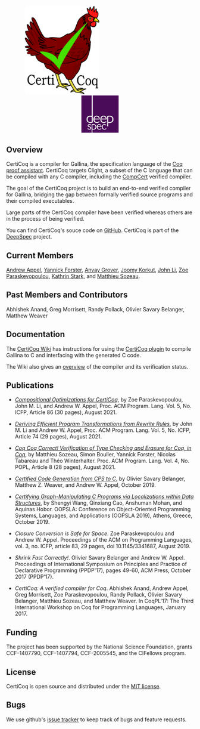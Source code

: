 <p align="center">
<img src="certicoq.png" alt="CertiCoq" width="200px"/>
<img src="Blank300.png" alt="blank" width="200px"/>
<img src="deepspec-logo-300dpi.png" width="100px"/>
</p>

## Overview

CertiCoq is a compiler for Gallina, the specification language of the [Coq proof assistant](https://coq.inria.fr/refman/index.html). CertiCoq targets Clight, a subset of the C language that can be compiled with any C compiler, including the [CompCert](http://compcert.org) verified compiler.

The goal of the CertiCoq project is to build an end-to-end verified compiler for Gallina, bridging the gap between formally verified source programs and their compiled executables.  

Large parts of the CertiCoq compiler have been verified whereas others are in the process of being verified.

You can find CertiCoq's souce code on [GitHub](https://github.com/CertiCoq/certicoq). CertiCoq is part of the [DeepSpec](https://deepspec.org) project.

## Current Members

[Andrew Appel](https://www.cs.princeton.edu/~appel/), [Yannick Forster](https://www.ps.uni-saarland.de/~forster/), [Anvay Grover](https://anvayg.github.io), [Joomy Korkut](https://www.cs.princeton.edu/~ckorkut/), [John Li](https://www.cs.princeton.edu/~johnli/), [Zoe Paraskevopoulou](https://zoep.github.io), [Kathrin Stark](https://www.k-stark.de/), and [Matthieu Sozeau](https://www.irif.fr/~sozeau/).

## Past Members and Contributors

Abhishek Anand, Greg Morrisett, Randy Pollack, Olivier Savary Belanger, Matthew Weaver

## Documentation

The [CertiCoq Wiki](https://github.com/PrincetonUniversity/certicoq/wiki) has instructions for using the [CertiCoq plugin](https://github.com/PrincetonUniversity/certicoq/wiki/The-CertiCoq-plugin) to compile Gallina to C and interfacing with the generated C code.

The Wiki also gives an [overview](https://github.com/PrincetonUniversity/certicoq/wiki/The-CertiCoq-pipeline) of the compiler and its verification status. 


## Publications 

- *[Compositional Optimizations for CertiCoq](https://doi.org/10.1145/3473591)*, by Zoe Paraskevopoulou, John M. Li, and Andrew W. Appel, Proc. ACM Program. Lang. Vol. 5, No. ICFP, Article 86 (30 pages), August 2021.

- *[Deriving Efficient Program Transformations from Rewrite Rules](https://doi.org/10.1145/3473579)*, by John M. Li and Andrew W. Appel, Proc. ACM Program. Lang. Vol. 5, No. ICFP, Article 74 (29 pages), August 2021.

- *[Coq Coq Correct! Verification of Type Checking and Erasure for Coq, in Coq](https://metacoq.github.io/coqcoqcorrect)*, by Matthieu Sozeau, Simon Boulier, Yannick Forster, Nicolas Tabareau and Théo Winterhalter. Proc. ACM Program. Lang. Vol. 4, No. POPL, Article 8 (28 pages), August 2021.

- *[Certified Code Generation from CPS to C](https://www.cs.princeton.edu/~appel/papers/CPStoC.pdf)*, by Olivier Savary Belanger, Matthew Z. Weaver, and Andrew W. Appel, October 2019.

- *[Certifying Graph-Manipulating C Programs via Localizations within Data Structures](https://dl.acm.org/doi/10.1145/3360597)*, by Shengyi Wang, Qinxiang Cao, Anshuman Mohan, and Aquinas Hobor. OOPSLA: Conference on Object-Oriented Programming Systems, Languages, and Applications (OOPSLA 2019), Athens, Greece, October 2019.

- *Closure Conversion is Safe for Space*. Zoe Paraskevopoulou and Andrew W. Appel. Proceedings of the ACM on Programming Languages, vol. 3, no. ICFP, article 83, 29 pages, doi 10.1145/3341687, August 2019.

- *Shrink Fast Correctly!*. Olivier Savary Belanger and Andrew W. Appel. Proceedings of International Symposium on Principles and Practice of Declarative Programming (PPDP'17), pages 49-60, ACM Press, October 2017 (PPDP’17).

- *CertiCoq: A verified compiler for Coq*. Abhishek Anand, Andrew Appel, Greg Morrisett, Zoe Paraskevopoulou, Randy Pollack, Olivier Savary Belanger, Matthieu Sozeau, and Matthew Weaver. In CoqPL'17: The Third International Workshop on Coq for Programming Languages, January 2017.


## Funding

The project has been supported by the National Science Foundation, grants CCF-1407790,  CCF-1407794,  CCF-2005545, and the CIFellows program.


## License 

CertiCoq is open source and distributed under the [MIT license](LICENSE.md).

## Bugs 

We use github's [issue tracker](https://github.com/PrincetonUniversity/certicoq/issues) to keep track of bugs and feature requests.
